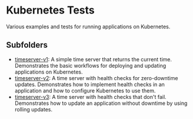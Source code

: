 # Kubernetes Tests

Various examples and tests for running applications on Kubernetes.

## Subfolders

- [timeserver-v1](timeserver-v1/README.md): A simple time server that returns
  the current time. Demonstrates the basic workflows for deploying and updating
  applications on Kubernetes.
- [timeserver-v2](timeserver-v2/README.md): A time server with health checks
  for zero-downtime updates. Demonstrates how to implement health checks in an
  application and how to configure Kubernetes to use them.
- [timeserver-v3](timeserver-v3/README.md): A time server with health checks
  that don't fail. Demonstrates how to update an application without downtime
  by using rolling updates.
